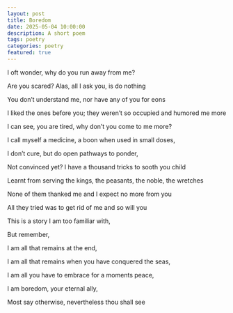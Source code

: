 ```yaml
---
layout: post
title: Boredom
date: 2025-05-04 10:00:00
description: A short poem
tags: poetry
categories: poetry
featured: true
---
```


I oft wonder, why do you run away from me?

Are you scared? Alas, all I ask you, is do nothing

You don’t understand me, nor have any of you for eons

I liked the ones before you; they weren’t so occupied and humored me more

I can see, you are tired, why don’t you come to me more?

I call myself a medicine, a boon when used in small doses,

I don’t cure, but do open pathways to ponder,

Not convinced yet? I have a thousand tricks to sooth you child

Learnt from serving the kings, the peasants, the noble, the wretches

None of them thanked me and I expect no more from you

All they tried was to get rid of me and so will you

This is a story I am too familiar with,

But remember,

I am all that remains at the end,

I am all that remains when you have conquered the seas,

I am all you have to embrace for a moments peace,

I am boredom, your eternal ally, 

Most say otherwise, nevertheless thou shall see
